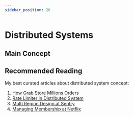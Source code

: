 ```yaml
---
sidebar_position: 26
---
```


# Distributed Systems

## Main Concept

## Recommended Reading

My best curated articles about distributed system concept:

1. [How Grab Store Millions Orders](https://engineering.grab.com/how-we-store-millions-orders)
2. [Rate Limiter in Distributed System](https://engineering.grab.com/frequency-capping)
3. [Multi Region Design at Sentry](https://sentry.engineering/blog/removing-risk-from-our-multiregion-design-with-simulations)
4. [Managing Membership at Netflix](https://www.youtube.com/watch?v=fCQKek_J3lQ)